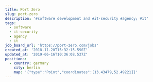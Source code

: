 ```yaml
---
title: Port Zero
slug: port-zero
description: '#software development and #it-security #agency; #it'
tags:
  - software
  - it-security
  - agency
  - it
job_board_url: 'https://port-zero.com/jobs'
created_at: '2018-11-20T15:32:15.590Z'
updated_at: '2019-06-16T10:36:08.537Z'
positions:
  - country: germany
    city: berlin
    map: '{"type":"Point","coordinates":[13.43479,52.49221]}'
---
```


